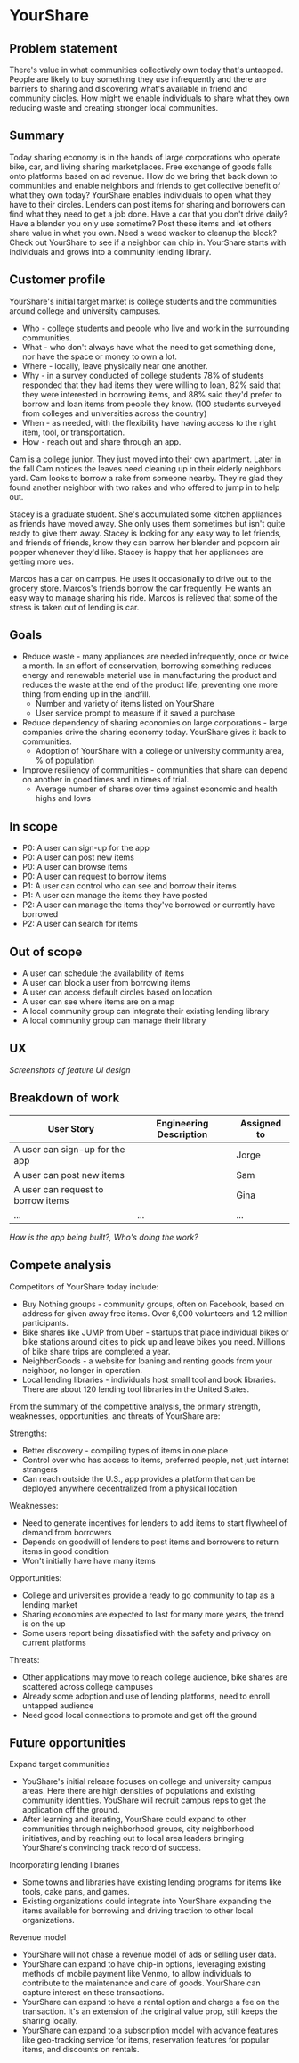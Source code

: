 # YourShare

## Problem statement

There's value in what communities collectively own today that's untapped. People are likely to buy something they use infrequently and there are barriers to sharing and discovering what's available in friend and community circles. How might we enable individuals to share what they own reducing waste and creating stronger local communities.

## Summary

Today sharing economy is in the hands of large corporations who operate bike, car, and living sharing marketplaces. Free exchange of goods falls onto platforms based on ad revenue. How do we bring that back down to communities and enable neighbors and friends to get collective benefit of what they own today? YourShare enables individuals to open what they have to their circles. Lenders can post items for sharing and borrowers can find what they need to get a job done. Have a car that you don't drive daily? Have a blender you only use sometime? Post these items and let others share value in what you own. Need a weed wacker to cleanup the block? Check out YourShare to see if a neighbor can chip in. YourShare starts with individuals and grows into a community lending library.

## Customer profile

YourShare's initial target market is college students and the communities around college and university campuses.

* Who - college students and people who live and work in the surrounding communities.
* What - who don't always have what the need to get something done, nor have the space or money to own a lot.
* Where - locally, leave physically near one another.
* Why - in a survey conducted of college students 78% of students responded that they had items they were willing to loan, 82% said that they were interested in borrowing items, and 88% said they'd prefer to borrow and loan items from people they know. (100 students surveyed from colleges and universities across the country)
* When - as needed, with the flexibility have having access to the right item, tool, or transportation.
* How - reach out and share through an app.

Cam is a college junior. They just moved into their own apartment. Later in the fall Cam notices the leaves need cleaning up in their elderly neighbors yard. Cam looks to borrow a rake from someone nearby. They're glad they found another neighbor with two rakes and who offered to jump in to help out.

Stacey is a graduate student. She's accumulated some kitchen appliances as friends have moved away. She only uses them sometimes but isn't quite ready to give them away. Stacey is looking for any easy way to let friends, and friends of friends, know they can barrow her blender and popcorn air popper whenever they'd like. Stacey is happy that her appliances are getting more ues.

Marcos has a car on campus. He uses it occasionally to drive out to the grocery store. Marcos's friends borrow the car frequently. He wants an easy way to manage sharing his ride. Marcos is relieved that some of the stress is taken out of lending is car.

## Goals

* Reduce waste - many appliances are needed infrequently, once or twice a month. In an effort of conservation, borrowing something reduces energy and renewable material use in manufacturing the product and reduces the waste at the end of the product life, preventing one more thing from ending up in the landfill.
  * Number and variety of items listed on YourShare
  * User service prompt to measure if it saved a purchase
* Reduce dependency of sharing economies on large corporations - large companies drive the sharing economy today. YourShare gives it back to communities.
  * Adoption of YourShare with a college or university community area, % of population
* Improve resiliency of communities - communities that share can depend on another in good times and in times of trial.
  * Average number of shares over time against economic and health highs and lows

## In scope

* P0: A user can sign-up for the app
* P0: A user can post new items
* P0: A user can browse items
* P0: A user can request to borrow items
* P1: A user can control who can see and borrow their items
* P1: A user can manage the items they have posted
* P2: A user can manage the items they've borrowed or currently have borrowed
* P2: A user can search for items

## Out of scope

* A user can schedule the availability of items
* A user can block a user from borrowing items
* A user can access default circles based on location
* A user can see where items are on a map
* A local community group can integrate their existing lending library
* A local community group can manage their library

## UX

*Screenshots of feature UI design*

## Breakdown of work

|  User Story | Engineering Description  | Assigned to  |
|---|---|---|
| A user can sign-up for the app  | | Jorge   |
| A user can post new items  |   | Sam  |
| A user can request to borrow items  |   | Gina  |
| ... | ... | ... |

*How is the app being built?, Who's doing the work?*

## Compete analysis

Competitors of YourShare today include:

* Buy Nothing groups - community groups, often on Facebook, based on address for given away free items. Over 6,000 volunteers and 1.2 million participants.
* Bike shares like JUMP from Uber - startups that place individual bikes or bike stations around cities to pick up and leave bikes you need. Millions of bike share trips are completed a year.
* NeighborGoods - a website for loaning and renting goods from your neighbor, no longer in operation.
* Local lending libraries - individuals host small tool and book libraries. There are about 120 lending tool libraries in the United States.

From the summary of the competitive analysis, the primary strength, weaknesses, opportunities, and threats of YourShare are:

Strengths:

* Better discovery - compiling types of items in one place
* Control over who has access to items, preferred people, not just internet strangers
* Can reach outside the U.S., app provides a platform that can be deployed anywhere decentralized from a physical location

Weaknesses:

* Need to generate incentives for lenders to add items to start flywheel of demand from borrowers
* Depends on goodwill of lenders to post items and borrowers to return items in good condition
* Won't initially have have many items

Opportunities:

* College and universities provide a ready to go community to tap as a lending market
* Sharing economies are expected to last for many more years, the trend is on the up
* Some users report being dissatisfied with the safety and privacy on current platforms

Threats:

* Other applications may move to reach college audience, bike shares are scattered across college campuses
* Already some adoption and use of lending platforms, need to enroll untapped audience
* Need good local connections to promote and get off the ground

## Future opportunities

Expand target communities

* YouShare's initial release focuses on college and university campus areas. Here there are high densities of populations and existing community identities. YouShare will recruit campus reps to get the application off the ground.
* After learning and iterating, YourShare could expand to other communities through neighborhood groups, city neighborhood initiatives, and by reaching out to local area leaders bringing YourShare's convincing track record of success.

Incorporating lending libraries

* Some towns and libraries have existing lending programs for items like tools, cake pans, and games.
* Existing organizations could integrate into YourShare expanding the items available for borrowing and driving traction to other local organizations.

Revenue model

* YourShare will not chase a revenue model of ads or selling user data.
* YourShare can expand to have chip-in options, leveraging existing methods of mobile payment like Venmo, to allow individuals to contribute to the maintenance and care of goods. YourShare can capture interest on these transactions.
* YourShare can expand to have a rental option and charge a fee on the transaction. It's an extension of the original value prop, still keeps the sharing locally.
* YourShare can expand to a subscription model with advance features like geo-tracking service for items, reservation features for popular items, and discounts on rentals.